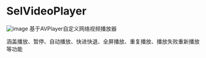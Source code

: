 # SelVideoPlayer
![image](https://github.com/RockChanel/SelVideoPlayer/blob/master/SelVideoPlayer.gif)
基于AVPlayer自定义网络视频播放器

涵盖播放、暂停、自动播放、快进快退、全屏播放、重复播放、播放失败重新播放等功能
